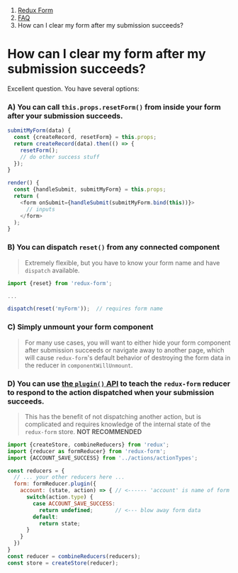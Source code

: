 <ol class="breadcrumb">
  <li><a href="#/">Redux Form</a></li>
  <li><a href="#/faq">FAQ</a></li>
  <li class="active">How can I clear my form after my submission succeeds?</li>
</ol>

# How can I clear my form after my submission succeeds?
  
Excellent question. You have several options:

### A) You can call `this.props.resetForm()` from inside your form after your submission succeeds.

```javascript
submitMyForm(data) {
  const {createRecord, resetForm} = this.props;
  return createRecord(data).then(() => {
    resetForm();
    // do other success stuff
  });
}

render() {
  const {handleSubmit, submitMyForm} = this.props;
  return (
    <form onSubmit={handleSubmit(submitMyForm.bind(this))}>
      // inputs
    </form>
  );
}
```

### B) You can dispatch `reset()` from any connected component

> Extremely flexible, but you have to know your form name and have `dispatch` available.

```javascript
import {reset} from 'redux-form';

...

dispatch(reset('myForm'));  // requires form name
```

### C) Simply unmount your form component

> For many use cases, you will want to either hide your form component after submission succeeds or navigate away to 
another page, which will cause `redux-form`'s default behavior of destroying the form data in the reducer in 
`componentWillUnmount`.

### D) You can use [the `plugin()` API](#/api/reducer/plugin) to teach the `redux-form` reducer to respond to the action dispatched when your submission succeeds.

> This has the benefit of not dispatching another action, but is complicated and requires knowledge of the internal 
state of the `redux-form` store. **NOT RECOMMENDED**

```javascript
import {createStore, combineReducers} from 'redux';
import {reducer as formReducer} from 'redux-form';
import {ACCOUNT_SAVE_SUCCESS} from '../actions/actionTypes';

const reducers = {
  // ... your other reducers here ...
  form: formReducer.plugin({
    account: (state, action) => { // <------ 'account' is name of form given to reduxForm()
      switch(action.type) {
        case ACCOUNT_SAVE_SUCCESS:
          return undefined;       // <--- blow away form data
        default:
          return state;
      }
    }
  })
}
const reducer = combineReducers(reducers);
const store = createStore(reducer);
```

